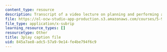```yaml
---
content_type: resource
description: Transcript of a video lecture on planning and performing a lecture.
file: https://ol-ocw-studio-app-production.s3.amazonaws.com/courses/5-95j-teaching-college-level-science-and-engineering-spring-2009/845a7ae8adc557a99e14fe4be794f6c9_RyKmgyGH5dw.vtt
file_type: application/x-subrip
learning_resource_types: []
resourcetype: Other
title: 3play caption file
uid: 845a7ae8-adc5-57a9-9e14-fe4be794f6c9
---
```

